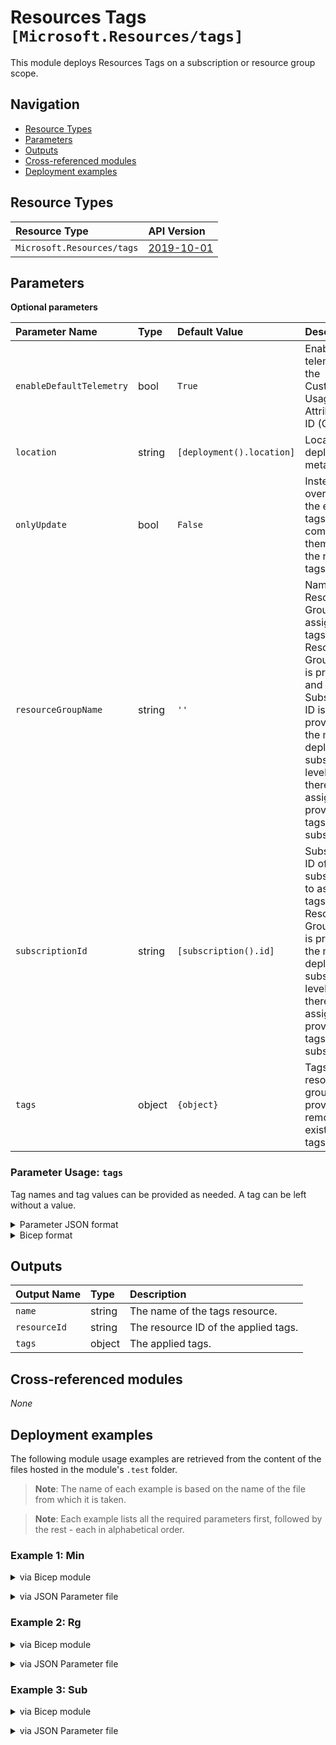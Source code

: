 # Resources Tags `[Microsoft.Resources/tags]`

This module deploys Resources Tags on a subscription or resource group scope.

## Navigation

- [Resource Types](#Resource-Types)
- [Parameters](#Parameters)
- [Outputs](#Outputs)
- [Cross-referenced modules](#Cross-referenced-modules)
- [Deployment examples](#Deployment-examples)

## Resource Types

| Resource Type | API Version |
| :-- | :-- |
| `Microsoft.Resources/tags` | [2019-10-01](https://docs.microsoft.com/en-us/azure/templates/Microsoft.Resources/tags) |

## Parameters

**Optional parameters**

| Parameter Name | Type | Default Value | Description |
| :-- | :-- | :-- | :-- |
| `enableDefaultTelemetry` | bool | `True` | Enable telemetry via the Customer Usage Attribution ID (GUID). |
| `location` | string | `[deployment().location]` | Location deployment metadata. |
| `onlyUpdate` | bool | `False` | Instead of overwriting the existing tags, combine them with the new tags. |
| `resourceGroupName` | string | `''` | Name of the Resource Group to assign the tags to. If no Resource Group name is provided, and Subscription ID is provided, the module deploys at subscription level, therefore assigns the provided tags to the subscription. |
| `subscriptionId` | string | `[subscription().id]` | Subscription ID of the subscription to assign the tags to. If no Resource Group name is provided, the module deploys at subscription level, therefore assigns the provided tags to the subscription. |
| `tags` | object | `{object}` | Tags for the resource group. If not provided, removes existing tags. |


### Parameter Usage: `tags`

Tag names and tag values can be provided as needed. A tag can be left without a value.

<details>

<summary>Parameter JSON format</summary>

```json
"tags": {
    "value": {
        "Environment": "Non-Prod",
        "Contact": "test.user@testcompany.com",
        "PurchaseOrder": "1234",
        "CostCenter": "7890",
        "ServiceName": "DeploymentValidation",
        "Role": "DeploymentValidation"
    }
}
```

</details>

<details>

<summary>Bicep format</summary>

```bicep
tags: {
    Environment: 'Non-Prod'
    Contact: 'test.user@testcompany.com'
    PurchaseOrder: '1234'
    CostCenter: '7890'
    ServiceName: 'DeploymentValidation'
    Role: 'DeploymentValidation'
}
```

</details>
<p>

## Outputs

| Output Name | Type | Description |
| :-- | :-- | :-- |
| `name` | string | The name of the tags resource. |
| `resourceId` | string | The resource ID of the applied tags. |
| `tags` | object | The applied tags. |

## Cross-referenced modules

_None_

## Deployment examples

The following module usage examples are retrieved from the content of the files hosted in the module's `.test` folder.
   >**Note**: The name of each example is based on the name of the file from which it is taken.

   >**Note**: Each example lists all the required parameters first, followed by the rest - each in alphabetical order.

<h3>Example 1: Min</h3>

<details>

<summary>via Bicep module</summary>

```bicep
module tags 'ts/modules:microsoft.resources.tags:1.0.0 = {
  name: '${uniqueString(deployment().name)}-Tags'
  params: {

  }
}
```

</details>
<p>

<details>

<summary>via JSON Parameter file</summary>

```json
{
  "$schema": "https://schema.management.azure.com/schemas/2019-04-01/deploymentParameters.json#",
  "contentVersion": "1.0.0.0",
  "parameters": {}
}
```

</details>
<p>

<h3>Example 2: Rg</h3>

<details>

<summary>via Bicep module</summary>

```bicep
module tags 'ts/modules:microsoft.resources.tags:1.0.0 = {
  name: '${uniqueString(deployment().name)}-Tags'
  params: {
    onlyUpdate: false
    resourceGroupName: '<resourceGroupName>'
    tags: {
      Test: 'Yes'
      TestToo: 'No'
    }
  }
}
```

</details>
<p>

<details>

<summary>via JSON Parameter file</summary>

```json
{
  "$schema": "https://schema.management.azure.com/schemas/2019-04-01/deploymentParameters.json#",
  "contentVersion": "1.0.0.0",
  "parameters": {
    "onlyUpdate": {
      "value": false
    },
    "resourceGroupName": {
      "value": "<resourceGroupName>"
    },
    "tags": {
      "value": {
        "Test": "Yes",
        "TestToo": "No"
      }
    }
  }
}
```

</details>
<p>

<h3>Example 3: Sub</h3>

<details>

<summary>via Bicep module</summary>

```bicep
module tags 'ts/modules:microsoft.resources.tags:1.0.0 = {
  name: '${uniqueString(deployment().name)}-Tags'
  params: {
    onlyUpdate: true
    tags: {
      Test: 'Yes'
      TestToo: 'No'
    }
  }
}
```

</details>
<p>

<details>

<summary>via JSON Parameter file</summary>

```json
{
  "$schema": "https://schema.management.azure.com/schemas/2019-04-01/deploymentParameters.json#",
  "contentVersion": "1.0.0.0",
  "parameters": {
    "onlyUpdate": {
      "value": true
    },
    "tags": {
      "value": {
        "Test": "Yes",
        "TestToo": "No"
      }
    }
  }
}
```

</details>
<p>

